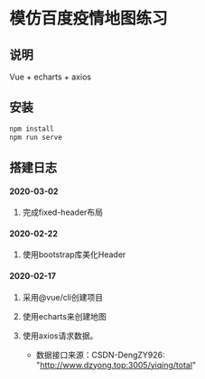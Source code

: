 # 模仿百度疫情地图练习

## 说明

Vue + echarts + axios

## 安装

```bash
npm install
npm run serve
```

## 搭建日志

#### 2020-03-02

1. 完成fixed-header布局

#### 2020-02-22

1. 使用bootstrap库美化Header

#### 2020-02-17

1. 采用@vue/cli创建项目

2. 使用echarts来创建地图

3. 使用axios请求数据。
    
    - 数据接口来源：CSDN-DengZY926: "http://www.dzyong.top:3005/yiqing/total"
